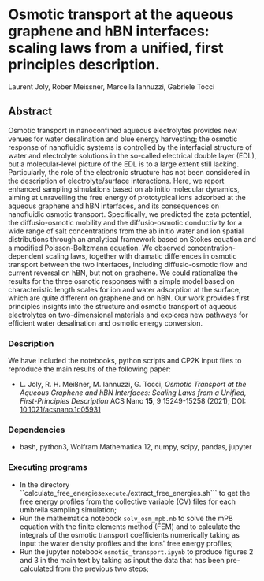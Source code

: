 # Osmotic transport at the aqueous graphene and hBN interfaces:  scaling laws from a unified, first principles description.

Laurent Joly, Rober Meissner, Marcella Iannuzzi, Gabriele Tocci

## Abstract

Osmotic transport in nanoconfined aqueous electrolytes provides new venues for water desalination and blue energy harvesting; the osmotic response of nanofluidic systems is controlled by the interfacial structure of water and electrolyte solutions in the so-called electrical double layer (EDL), but a molecular-level picture of the EDL is to a large extent still lacking.  Particularly, the role of the electronic  structure has not been considered in the description of electrolyte/surface interactions. Here, we report enhanced sampling simulations
based on ab initio molecular dynamics,  aiming at unravelling the free energy of prototypical  ions adsorbed at the aqueous graphene and hBN interfaces, and  its consequences on nanofluidic osmotic transport.  Specifically, we predicted the zeta potential, the diffusio-osmotic mobility and the diffusio-osmotic conductivity for a wide range of salt concentrations from the ab initio water and ion spatial distributions through an analytical
framework based on Stokes equation and a modified Poisson-Boltzmann equation. We observed concentration-dependent scaling laws,  together with  dramatic differences in osmotic transport  between the two interfaces, including diffusio-osmotic flow and current reversal on hBN, but not on graphene. We could rationalize the results for the three osmotic responses with a simple model based on characteristic length scales for ion and water adsorption at the surface, which are quite different on graphene and on hBN. Our work provides first principles insights into the structure and osmotic transport of aqueous electrolytes on two-dimensional materials and explores new pathways for efficient water desalination and osmotic energy conversion.

### Description

We have included the notebooks, python scripts and CP2K input files to reproduce the main results of the following paper:

* L. Joly, R. H. Meißner, M. Iannuzzi, G. Tocci, *Osmotic Transport at the Aqueous Graphene and hBN Interfaces: Scaling Laws from a Unified, First-Principles Description* ACS Nano **15**, 9 15249-15258 (2021); DOI: [10.1021/acsnano.1c05931](https://doi.org/10.1021/acsnano.1c05931)

### Dependencies

* bash, python3, Wolfram Mathematica 12, numpy, scipy, pandas, jupyter

### Executing programs

* In the directory ``calculate_free_energies``` execute ```./extract_free_energies.sh``` to get the free energy profiles from the collective variable (CV) files for each umbrella sampling simulation;
* Run the mathematica notebook ```solv_osm_mpb.nb``` to solve the mPB equation with the finite elements method (FEM) and to calculate the integrals of the osmotic transport coefficients numerically taking as input the water density profiles and the ions' free energy profiles;
* Run the jupyter notebook ```osmotic_transport.ipynb``` to produce figures 2 and 3 in the main text by taking as input the data that has been pre-calculated from the previous two steps;

